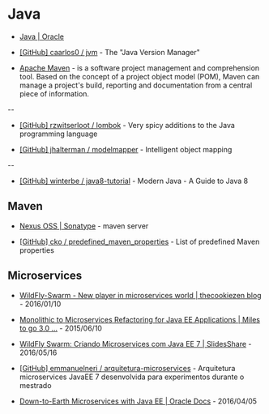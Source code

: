 # Java

* [Java | Oracle](https://www.oracle.com/java/)

* [[GitHub] caarlos0 / jvm](https://github.com/caarlos0/jvm) - The "Java Version Manager"

* [Apache Maven](https://maven.apache.org/) - is a software project management and comprehension tool. Based on the concept of a project object model (POM), Maven can manage a project's build, reporting and documentation from a central piece of information.

--

* [[GitHub] rzwitserloot / lombok](https://github.com/rzwitserloot/lombok) - Very spicy additions to the Java programming language

* [[GitHub] jhalterman / modelmapper](https://github.com/jhalterman/modelmapper) - Intelligent object mapping

--

* [[GitHub] winterbe / java8-tutorial](https://github.com/winterbe/java8-tutorial) - Modern Java - A Guide to Java 8

## Maven

* [Nexus OSS | Sonatype](http://www.sonatype.org/nexus/go/) - maven server

* [[GitHub] cko / predefined_maven_properties](https://github.com/cko/predefined_maven_properties) - List of predefined Maven properties


## Microservices

* [WildFly-Swarm - New player in microservices world | thecookiezen blog](http://thecookiezen.com/blog/2016/01/10/wildfly-swarm-new-player-in-microservices-world/) - 2016/01/10

* [Monolithic to Microservices Refactoring for Java EE Applications | Miles to go 3.0 ...](http://blog.arungupta.me/monolithic-microservices-refactoring-javaee-applications/) - 2015/06/10

* [WildFly Swarm: Criando Microservices com Java EE 7 | SlidesShare](http://www.slideshare.net/gastaldi/wildfly-swarm-criando-microservices-com-java-ee-7) - 2016/05/16

* [[GitHub] emmanuelneri / arquitetura-microservices](https://github.com/emmanuelneri/arquitetura-microservices) - Arquitetura microservices JavaEE 7 desenvolvida para experimentos durante o mestrado

* [Down-to-Earth Microservices with Java EE | Oracle Docs](https://community.oracle.com/docs/DOC-996673) - 2016/04/05
